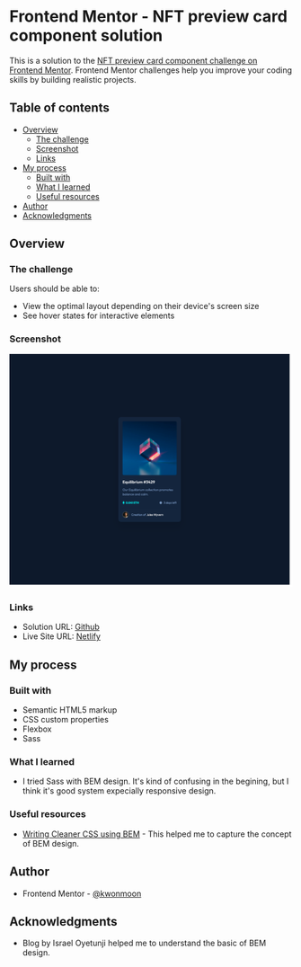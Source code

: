 # Frontend Mentor - NFT preview card component solution

This is a solution to the [NFT preview card component challenge on Frontend Mentor](https://www.frontendmentor.io/challenges/nft-preview-card-component-SbdUL_w0U). Frontend Mentor challenges help you improve your coding skills by building realistic projects. 

## Table of contents

- [Overview](#overview)
  - [The challenge](#the-challenge)
  - [Screenshot](#screenshot)
  - [Links](#links)
- [My process](#my-process)
  - [Built with](#built-with)
  - [What I learned](#what-i-learned)
  - [Useful resources](#useful-resources)
- [Author](#author)
- [Acknowledgments](#acknowledgments)

## Overview

### The challenge

Users should be able to:

- View the optimal layout depending on their device's screen size
- See hover states for interactive elements

### Screenshot

![](./screenshot.png)

### Links

- Solution URL: [Github](https://github.com/kwonmoon/)
- Live Site URL: [Netlify]()

## My process

### Built with

- Semantic HTML5 markup
- CSS custom properties
- Flexbox
- Sass

### What I learned

- I tried Sass with BEM design. It's kind of confusing in the begining, but I think it's good system expecially responsive design.

### Useful resources

- [Writing Cleaner CSS using BEM](https://israelmitolu.hashnode.dev/writing-cleaner-css-using-bem-methodology) - This helped me to capture the concept of BEM design.

## Author

- Frontend Mentor - [@kwonmoon](https://www.frontendmentor.io/profile/kwonmoon)

## Acknowledgments

- Blog by Israel Oyetunji helped me to understand the basic of BEM design.